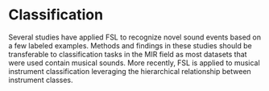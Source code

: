 # Classification

Several studies have applied FSL to recognize novel sound events based on a few labeled examples. Methods and findings in these studies should be transferable to classification tasks in the MIR field as most datasets that were used contain musical sounds. More recently, FSL is applied to musical instrument classification leveraging the hierarchical relationship between instrument classes.

